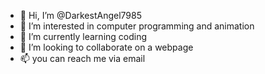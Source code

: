 - 👋 Hi, I’m @DarkestAngel7985
- 👀 I’m interested in computer programming and animation
- 🌱 I’m currently learning coding
- 💞️ I’m looking to collaborate on a webpage
- 📫 you can reach me via email

<!---
DarkestAngel7985/DarkestAngel7985 is a ✨ special ✨ repository because its `README.md` (this file) appears on your GitHub profile.
You can click the Preview link to take a look at your changes.
--->
